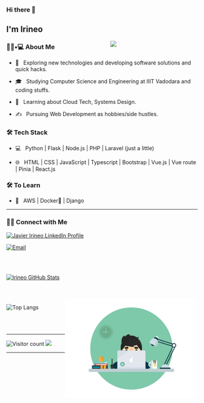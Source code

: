 ### Hi there 👋<h2> I'm Irineo</h2>

<img align='right' src="https://media.giphy.com/media/M9gbBd9nbDrOTu1Mqx/giphy.gif" width="230">

<h3> 👨🏻•💻 About Me </h3>



- 🤔 &nbsp; Exploring new technologies and developing software solutions and quick hacks.

- 🎓 &nbsp; Studying Computer Science and Engineering at IIIT Vadodara and coding stuffs.

- 🌱 &nbsp; Learning about Cloud Tech, Systems Design.

- ✍️ &nbsp; Pursuing Web Development as hobbies/side hustles.



<h3>🛠 Tech Stack</h3>

- 💻 &nbsp; Python | Flask | Node.js | PHP | Laravel (just a little)

- 🌐 &nbsp; HTML | CSS | JavaScript | Typescript | Bootstrap | Vue.js | Vue route | Pinia | React.js

<!--

- 🛢 &nbsp; MySQL | PgAdmin

- 🔧 &nbsp; Git

-->



<h3>🛠 To Learn</h3>

- 🔧 &nbsp; AWS | Docker🐳 | Django

<hr>

<h3> 🤝🏻 Connect with Me </h3>

<p align="center">

<a href="https://www.linkedin.com/in/irineo-villa-castillo-64359b1a9/" target="_blank"><img src="https://www.vectorlogo.zone/logos/linkedin/linkedin-icon.svg" alt="Javier Irineo LinkedIn Profile" height="30" width="30"></a>

<a href="mailto:javieririneo369@gmail.com"><img alt="Email" src="https://imgs.search.brave.com/ZzU3SSmyfPftDcxiM_CaibAhFpY0vTxcxsu2MbXFH_k/rs:fit:500:0:0/g:ce/aHR0cHM6Ly9tYWls/bWV0ZW9yLmNvbS9s/b2dvcy9hc3NldHMv/UE5HL0dtYWlsX0xv/Z29fMTI4cHgucG5n" height="30" width="30"></a>

</p>

<br/><br/>

[![Irineo GitHub Stats](https://github-readme-stats.vercel.app/api?username=Irineo-1&show_icons=true)](https://github.com/Irineo-1)

<br/>

<br/>

<img src="https://github.com/nirala69/nirala69/blob/master/70804f7e25b11f29db904f2fa7b4cd9d.gif" width="350" align='right'>

![Top Langs](https://github-readme-stats.vercel.app/api/top-langs/?username=Irineo-1&show_icons=true)

<br><br>



<hr>





![Visitor count](https://visitor-badge.laobi.icu/badge?page_id=Irineo-1.Irineo-1)   <img src="https://media.giphy.com/media/dxn6fRlTIShoeBr69N/giphy.gif" width="30">





<hr>
